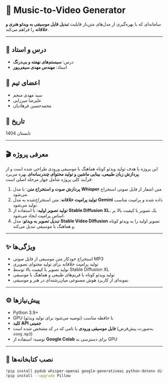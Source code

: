 # 🎵 Music-to-Video Generator

سامانه‌ای که با بهره‌گیری از مدل‌های متن‌باز قابلیت **تبدیل فایل موسیقی به ویدئو هنری و خلاقانه** را فراهم می‌کند.

---

## 🏫 درس و استاد

- درس: **سیستم‌های نهفته و بی‌درنگ**  
- استاد: **مهندس مهدی سیفی‌پور**  

## 👥 اعضای تیم

- سید مهدی منجم  
- علیرضا میرزایی  
- محمدحسین فرهادیان  

## 📅 تاریخ

تابستان 1404

---

## 🎬 معرفی پروژه

این پروژه با هدف تولید ویدئو کوتاه هماهنگ با موسیقی ورودی طراحی شده است و از **پردازش زبان طبیعی، بینایی ماشین و تولید محتوای چندرسانه‌ای** بهره می‌برد.  
فرآیند کلی پروژه شامل چهار مرحله اصلی است:

1. **پردازش صوت و استخراج متن**: با مدل **Whisper** متن اشعار از فایل صوتی استخراج می‌شود.  
2. **تولید پرامپت خلاقانه**: متن استخراج‌شده به مدل **Gemini** داده شده و پرامپت مناسب تولید می‌شود.  
3. **تولید تصویر اولیه**: با استفاده از **Stable Diffusion XL**، یک تصویر با کیفیت بالا بر اساس پرامپت ایجاد می‌شود.  
4. **تبدیل تصویر به ویدئو**: مدل **Stable Video Diffusion** تصویر اولیه را به ویدئو کوتاه و هماهنگ با موسیقی تبدیل می‌کند.

---

## ✨ ویژگی‌ها

- استخراج خودکار متن موسیقی از فایل صوتی MP3  
- تولید پرامپت خلاقانه برای تولید محتوای تصویری  
- تولید تصویر با کیفیت بالا توسط Stable Diffusion XL  
- تولید ویدئو کوتاه با فریم‌های طبیعی و هماهنگ با موسیقی  
- نمونه‌ای از کاربرد هوش مصنوعی میان‌رشته‌ای در هنر و موسیقی  

---

## ⚙️ پیش‌نیازها

- Python 3.9+  
- GPU با حافظه مناسب (توصیه می‌شود برای تولید ویدئو)  
- **کلید API جمینی**  
- **فایل موسیقی ورودی** با نامی که در کد مشخص شده است (به‌صورت پیش‌فرض `song.mp3`)  
- توصیه: استفاده از **Google Colab** برای دسترسی به GPU  

---

## 📝 نصب کتابخانه‌ها

```bash
!pip install pydub whisper-openai google-generativeai python-dotenv diffusers transformers accelerate torch torchvision imageio[ffmpeg]
!pip install --upgrade Pillow
